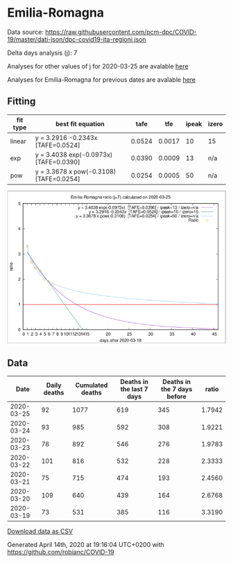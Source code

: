 # Emilia-Romagna

Data source: https://raw.githubusercontent.com/pcm-dpc/COVID-19/master/dati-json/dpc-covid19-ita-regioni.json

Delta days analysis (j): 7

Analyses for other values of j for 2020-03-25 are avalable [here](../2020-03-25/README.md)

Analyses for Emilia-Romagna for previous dates are avalable [here](../README.md)

## Fitting 
|fit type|best fit equation|tafe|tfe|ipeak|izero|
|-------|-----|--------|------|---|---|
|linear|y = 3.2916 -0.2343x  [TAFE=0.0524]|0.0524|0.0017|10|15|
|exp|y = 3.4038 exp(-0.0973x)  [TAFE=0.0390]|0.0390|0.0009|13|n/a|
|pow|y = 3.3678 x pow(-0.3108)  [TAFE=0.0254]|0.0254|0.0005|50|n/a|

![Plot](COVID-19_emilia-romagna_j7_2020-03-25.png)

## Data
|Date|Daily deaths|Cumulated deaths|Deaths in the last 7 days|Deaths in the 7 days before|ratio|
|----|----------|-----------|-------|--------------------|-----|
|2020-03-25|92|1077|619|345|1.7942|
|2020-03-24|93|985|592|308|1.9221|
|2020-03-23|76|892|546|276|1.9783|
|2020-03-22|101|816|532|228|2.3333|
|2020-03-21|75|715|474|193|2.4560|
|2020-03-20|109|640|439|164|2.6768|
|2020-03-19|73|531|385|116|3.3190|

[Download data as CSV](COVID-19_emilia-romagna_j7_2020-03-25.csv)

Generated April 14th, 2020 at 19:16:04 UTC+0200 with https://github.com/robianc/COVID-19
